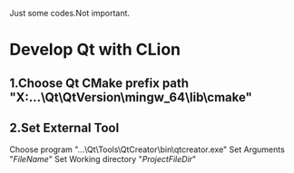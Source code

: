 Just some codes.Not important.
# Develop Qt with CLion

## 1.Choose Qt CMake prefix path "X:\...\Qt\QtVersion\mingw_64\lib\cmake"

## 2.Set External Tool
  Choose program "...\Qt\Tools\QtCreator\bin\qtcreator.exe"
  Set Arguments "$FileName$"
  Set Working directory "$ProjectFileDir$"
